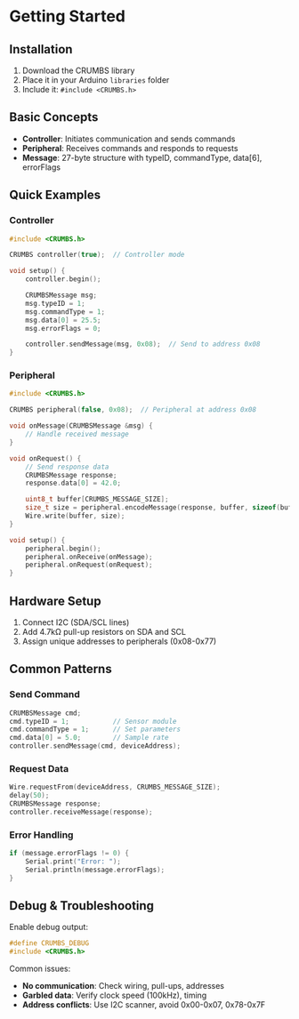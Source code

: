 # Getting Started

## Installation

1. Download the CRUMBS library
2. Place it in your Arduino `libraries` folder
3. Include it: `#include <CRUMBS.h>`

## Basic Concepts

- **Controller**: Initiates communication and sends commands
- **Peripheral**: Receives commands and responds to requests
- **Message**: 27-byte structure with typeID, commandType, data[6], errorFlags

## Quick Examples

### Controller

```cpp
#include <CRUMBS.h>

CRUMBS controller(true);  // Controller mode

void setup() {
    controller.begin();

    CRUMBSMessage msg;
    msg.typeID = 1;
    msg.commandType = 1;
    msg.data[0] = 25.5;
    msg.errorFlags = 0;

    controller.sendMessage(msg, 0x08);  // Send to address 0x08
}
```

### Peripheral

```cpp
#include <CRUMBS.h>

CRUMBS peripheral(false, 0x08);  // Peripheral at address 0x08

void onMessage(CRUMBSMessage &msg) {
    // Handle received message
}

void onRequest() {
    // Send response data
    CRUMBSMessage response;
    response.data[0] = 42.0;

    uint8_t buffer[CRUMBS_MESSAGE_SIZE];
    size_t size = peripheral.encodeMessage(response, buffer, sizeof(buffer));
    Wire.write(buffer, size);
}

void setup() {
    peripheral.begin();
    peripheral.onReceive(onMessage);
    peripheral.onRequest(onRequest);
}
```

## Hardware Setup

1. Connect I2C (SDA/SCL lines)
2. Add 4.7kΩ pull-up resistors on SDA and SCL
3. Assign unique addresses to peripherals (0x08-0x77)

## Common Patterns

### Send Command

```cpp
CRUMBSMessage cmd;
cmd.typeID = 1;           // Sensor module
cmd.commandType = 1;      // Set parameters
cmd.data[0] = 5.0;        // Sample rate
controller.sendMessage(cmd, deviceAddress);
```

### Request Data

```cpp
Wire.requestFrom(deviceAddress, CRUMBS_MESSAGE_SIZE);
delay(50);
CRUMBSMessage response;
controller.receiveMessage(response);
```

### Error Handling

```cpp
if (message.errorFlags != 0) {
    Serial.print("Error: ");
    Serial.println(message.errorFlags);
}
```

## Debug & Troubleshooting

Enable debug output:

```cpp
#define CRUMBS_DEBUG
#include <CRUMBS.h>
```

Common issues:

- **No communication**: Check wiring, pull-ups, addresses
- **Garbled data**: Verify clock speed (100kHz), timing
- **Address conflicts**: Use I2C scanner, avoid 0x00-0x07, 0x78-0x7F
